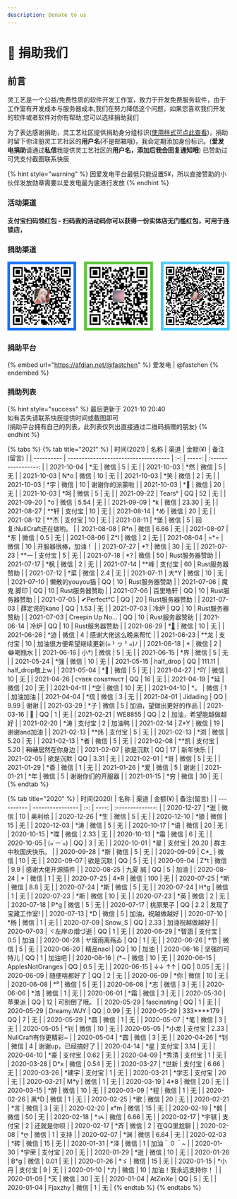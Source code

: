```yaml
---
description: Donate to us
---
```

# 📝 捐助我们

## 前言

灵工艺是一个公益/免费性质的软件开发工作室，致力于开发免费服务软件，由于工作室有开发成本与服务器成本,我们在努力降低这个问题，如果您喜欢我们开发的软件或者软件对你有帮助,您可以选择捐助我们

为了表达感谢捐助，灵工艺社区提供捐助身分组标识([使用样式可点此查看](https://nullcraft.org/u/nullcraft))，捐助时留下你注册灵工艺社区的**用户名**(不是邮箱哦)，我会定期添加身份标识。(**爱发电捐助**请通过**私信**我提供灵工艺社区的**用户名，添加后我会回复通知哦**) 已赞助过可凭支付截图联系快辰

{% hint style="warning" %}
因爱发电平台最低只能设置5¥，所以直接赞助的小伙伴发放勋章需要以爱发电最为底进行发放
{% endhint %}

### 活动渠道

#### 支付宝扫码领红包 - 扫码我的活动码你可以获得一份实体店无门槛红包，可用于连锁店，

### 捐助渠道

![支付宝 | 微信 | QQ | 收款人:快辰](.gitbook/assets/pay_all.png)

### 捐助平台

{% embed url="https://afdian.net/@fastchen" %}
爱发电 | @fastchen
{% endembed %}

### 捐助列表

{% hint style="success" %}
最后更新于 2021-10 20:40\
如有丢失请联系快辰提供时间或截图即可\
(捐助平台拥有自己的列表，此列表仅列出直接通过二维码捐赠的朋友)
{% endhint %}

{% tabs %}
{% tab title="2021" %}
| 时间(2021)   | 名称                                   |  渠道 |  金额(¥) |        备注(留言)       |
| ---------- | ------------------------------------ | :-: | -----: | :-----------------: |
| 2021-10-04 | \*无                                  |  微信 |      5 |          无          |
| 2021-10-03 | \*然                                  |  微信 |      5 |          无          |
| 2021-10-03 | N\*o                                 |  微信 |     10 |          无          |
| 2021-10-03 | \*笑                                  |  微信 |      2 |          无          |
| 2021-10-03 | \*宇                                  |  微信 |     10 |       谢谢你的派蒙啦       |
| 2021-10-03 | \*🍃                                 |  微信 |     20 |          无          |
| 2021-10-03 | \*呵                                  |  微信 |      5 |          无          |
| 2021-09-22 | Tears°                               |  QQ |     52 |          无          |
| 2021-09-20 | \*o                                  |  微信 |   5.54 |          无          |
| 2021-09-09 | \*k                                  |  微信 |  23.30 |          无          |
| 2021-08-27 | \*\*轩                                | 支付宝 |     10 |          无          |
| 2021-08-14 | \*め                                  |  微信 |     20 |          无          |
| 2021-08-12 | \*\*杰                                | 支付宝 |     10 |          无          |
| 2021-08-11 | \*堡                                  |  微信 |      5 |  回复:NullCraft还在做哟。  |
| 2021-08-08 | R\*n                                 |  微信 |   6.66 |          无          |
| 2021-08-07 | \*东                                  |  微信 |    0.5 |          无          |
| 2021-08-06 | Z\*l                                 |  微信 |      2 |          无          |
| 2021-08-04 | =\*=                                 |  微信 |     10 |      开服器很棒，加油！      |
| 2021-07-27 | \*?                                  |  微信 |     30 |          无          |
| 2021-07-23 | \*\*一                                | 支付宝 |      5 |          无          |
| 2021-07-18 | \*?                                  |  微信 |     50 |      Rust服务器赞助      |
| 2021-07-17 | \*枫                                  |  微信 |      2 |          无          |
| 2021-07-14 | \*\*峰                                | 支付宝 |     60 |      Rust服务器赞助      |
| 2021-07-12 | \*菜                                  |  微信 |    2.4 |          无          |
| 2021-07-11 | 大\*Y                                 |  微信 |     10 |          无          |
| 2021-07-10 | 懒散的youyou猫                           |  QQ |     10 |      Rust服务器赞助      |
| 2021-07-06 | 魔鬼 脚印                                |  QQ |     10 |      Rust服务器赞助      |
| 2021-07-06 | 百里皓轩                                 |  QQ |     10 |      Rust服务器赞助      |
| 2021-07-05 | ✔Perfect°C                           |  QQ |     20 |      Rust服务器赞助      |
| 2021-07-03 | 薛定谔的kano                             |  QQ |   1.53 |          无          |
| 2021-07-03 | 冷炉                                   |  QQ |     10 |      Rust服务器赞助      |
| 2021-07-03 | Creepin Up No...                     |  QQ |     10 |      Rust服务器赞助      |
| 2021-06-14 | 冷炉                                   |  QQ |     10 |      Rust服务器赞助      |
| 2021-06-29 | \*[🌟](http://2120159616.lofter.com) |  微信 |     10 |          无          |
| 2021-06-26 | \*迹                                  |  微信 |      4 |      感谢大佬这么晚来帮忙     |
| 2021-06-23 | \*\*龙                                | 支付宝 |     10 | 加油很方便希望继续更新(๑╹ヮ╹๑)ﾉ |
| 2021-06-18 | \*                                   |  微信 |      2 |        😂喝瓶水        |
| 2021-06-16 | 小\*)                                 |  微信 |      5 |          无          |
| 2021-06-15 | \*界                                  |  微信 |      5 |          无          |
| 2021-05-24 | \*强                                  |  微信 |     10 |          无          |
| 2021-05-15 | half_drop                            |  QQ | 111.11 |     half_drop敬上w    |
| 2021-05-04 | \*🤡                                 |  微信 |      5 |          无          |
| 2021-04-27 | \*吖                                  |  微信 |     10 |          无          |
| 2021-04-26 | ᴄʏʙᴇʀ ᴄᴏɴsᴛʀᴜᴄᴛ                      |  QQ |     16 |          无          |
| 2021-04-19 | \*延                                  |  微信 |     20 |          无          |
| 2021-04-11 | \*空                                  |  微信 |     10 |          无          |
| 2021-04-10 | \*。                                  |  微信 |      1 |         加油加油        |
| 2021-04-04 | \*琉                                  |  微信 |      3 |          无          |
| 2021-04-01 | Jidading                             |  QQ |   9.99 |          谢谢         |
| 2021-03-29 | \*子                                  |  微信 |      5 |     加油，望做出更好的作品     |
| 2021-03-16 | 🍜                                   |  QQ |      1 |          无          |
| 2021-02-21 | WE8855                               |  QQ |      2 |      加油，希望能越做越好     |
| 2021-02-20 | \*涛                                  | 支付宝 |      2 |         加油鸭         |
| 2021-02-14 | Z\*Y                                 |  微信 |     19 |       谢谢and加油       |
| 2021-02-13 | \*\*炜                                | 支付宝 |      5 |          无          |
| 2021-02-13 | \*渕                                  |  微信 |   5.20 |          无          |
| 2021-02-13 | \*者                                  |  微信 |      5 |          无          |
| 2021-02-08 | \*\*凯                                | 支付宝 |   5.20 |     ~~和谐~~居然在你身边    |
| 2021-02-07 | 欲是沉默                                 |  QQ |     17 |         新年快乐        |
| 2021-02-05 | 欲是沉默                                 |  QQ |   3.31 |          无          |
| 2021-02-01 | \*哥                                  |  微信 |      5 |          无          |
| 2021-01-29 | \*稥                                  |  微信 |      1 |          无          |
| 2021-01-26 | \*爱                                  |  微信 |      5 |          谢谢         |
| 2021-01-21 | \*年                                  |  微信 |      5 |       谢谢你们的开服器      |
| 2021-01-15 | \*穷                                  |  微信 |     30 |          无          |
{% endtab %}

{% tab title="2020" %}
| 时间(2020)   | 名称               |  渠道 | 金额(¥) |      备注(留言)      |
| ---------- | ---------------- | :-: | ----: | :--------------: |
| 2020-12-27 | \*逝              |  微信 |    10 |        奥利给       |
| 2020-12-26 | \*生              |  微信 |     5 |         无        |
| 2020-12-10 | \*狼              |  微信 |    15 |         无        |
| 2020-12-03 | \*涛              |  微信 |     5 |         无        |
| 2020-10-17 | \*语              |  微信 |    20 |         无        |
| 2020-10-15 | \*喋              |  微信 |  2.33 |         无        |
| 2020-10-13 | \*霜              |  微信 |     6 |         无        |
| 2020-10-05 | (๑˙ー˙๑)          |  QQ |     3 |         无        |
| 2020-10-01 | \*星              | 支付宝 | 20.20 |     群主中秋国庆快乐。    |
| 2020-09-28 | \*斯              |  微信 |     5 |         无        |
| 2020-09-09 | C\*\_            |  微信 |    10 |         无        |
| 2020-09-07 | 欲是沉默             |  QQ |     5 |         无        |
| 2020-09-04 | Z\*t             |  微信 |   9.9 |     感谢大佬开源插件     |
| 2020-08-25 | 九夏 誠             |  QQ |     5 |        加油        |
| 2020-08-24 | \*               |  微信 |     1 |         无        |
| 2020-07-25 | 4\*R             |  微信 |   100 |         无        |
| 2020-07-25 | \*斯              |  微信 |   8.8 |         无        |
| 2020-07-24 | \*斯              |  微信 |     5 |         无        |
| 2020-07-24 | H\*g             |  微信 |     1 |         无        |
| 2020-07-23 | \*斯              |  微信 |    10 |         无        |
| 2020-07-23 | \*英              |  微信 |     2 |         无        |
| 2020-07-18 | P\*g             |  微信 |     5 |         无        |
| 2020-07-17 | 桃原栗子             |  QQ |   2.2 |     发现了宝藏工作室!    |
| 2020-07-13 | \*D              |  微信 |     5 |     加油，祝越做越好     |
| 2020-07-10 | \*杨              |  微信 |     1 |         无        |
| 2020-07-09 | Snow_S           |  QQ |  2.33 |      加油祝越做越好     |
| 2020-07-03 | ヾ左岸の烟づ逝          |  QQ |     1 |         无        |
| 2020-06-29 | \*智涵             | 支付宝 |   0.5 |        加油        |
| 2020-06-28 | ヤ烟雨离殇ゐ           |  QQ |     1 |         无        |
| 2020-06-26 | \*节              |  微信 |     5 |         无        |
| 2020-06-20 | 精品nacl           |  QQ |    10 |        加油        |
| 2020-06-16 | 坚强的可特儿           |  QQ |     1 |        加油吧       |
| 2020-06-16 | (\*\~            |  微信 |    10 |         无        |
| 2020-06-15 | ApplesNotOranges |  QQ |   0.5 |         无        |
| 2020-06-15 | ↓↓ ↑↑            |  QQ |  0.05 |         无        |
| 2020-06-09 | 随便啥都好了           |  QQ |     2 |         无        |
| 2020-06-09 | \*你              |  微信 |    10 |         无        |
| 2020-06-08 | \*⁸              |  微信 |     5 |         无        |
| 2020-06-08 | \*志              |  微信 |     3 |         无        |
| 2020-06-06 | \*浩              |  微信 |     1 |         无        |
| 2020-06-01 | \*霜              |  微信 |     3 |         无        |
| 2020-05-30 | 苹果派              |  QQ |    12 |      可别倒了哦。      |
| 2020-05-29 | fascinating      |  QQ |     1 |         无        |
| 2020-05-29 | Dreamy.WJY       |  QQ |  0.99 |         无        |
| 2020-05-29 | 333\*\*\*\*179   |  QQ |     7 |         无        |
| 2020-05-29 | \*圆              |  微信 |     1 |         无        |
| 2020-05-07 | \*笔              |  微信 |     3 |         无        |
| 2020-05-05 | \*钊              |  微信 |    10 |         无        |
| 2020-05-05 | \*小龙             | 支付宝 |  2.33 | NullCraft有你更精彩\~ |
| 2020-05-04 | \*圆              |  微信 |     3 |         无        |
| 2020-04-26 | \*钊              |  微信 |     4 |    谢谢up，已经搞好了    |
| 2020-04-14 | \*星              | 支付宝 |  3.14 |         无        |
| 2020-04-10 | \*豪              | 支付宝 |  0.62 |         无        |
| 2020-04-09 | \*秀清             | 支付宝 |     1 |         无        |
| 2020-03-28 | D\*x             |  微信 |  0.54 |         无        |
| 2020-03-27 | \*世新             | 支付宝 |  6.66 |         无        |
| 2020-03-26 | \*建宇             | 支付宝 |     1 |         无        |
| 2020-03-21 | \*学志             | 支付宝 |    20 |         无        |
| 2020-03-21 | M\*y             |  微信 |     1 |         无        |
| 2020-03-19 | 4\*8             |  微信 |    20 |         无        |
| 2020-03-15 | \*醉              |  微信 |    10 |         无        |
| 2020-03-09 | \*程              |  微信 |     1 |         无        |
| 2020-02-26 | 黑\*D             |  微信 |     1 |         无        |
| 2020-02-25 | \*歌              |  微信 |    20 |         无        |
| 2020-02-21 | \*言              |  微信 |     3 |         无        |
| 2020-02-20 | x\*m             |  微信 |    15 |         无        |
| 2020-02-19 | \*鹤              |  微信 |    50 |         无        |
| 2020-02-18 | \*ᝰ              |  微信 |  6.66 |         无        |
| 2020-02-17 | \*宇骐             | 支付宝 |     2 |       还就是你呗      |
| 2020-02-17 | \*斉              |  微信 |     2 |      在QQ里尬聊      |
| 2020-02-08 | \*ღ              |  微信 |     1 |        支持        |
| 2020-02-07 | \*渊              |  微信 |  6.84 |         无        |
| 2020-02-03 | \*砖              |  微信 |    15 |         无        |
| 2020-01-31 | \*泽              |  微信 |     1 |      加油＾０＾\~     |
| 2020-01-30 | \*宇荣             | 支付宝 |    20 |         无        |
| 2020-01-29 | \*逝              |  微信 |    10 |         无        |
| 2020-01-26 | B\*g             |  微信 |  0.01 |         无        |
| 2020-01-26 | \*ゞ              |  微信 |    15 |         无        |
| 2020-01-15 | \*小丹             | 支付宝 |     9 |         无        |
| 2020-01-10 | \*力              |  微信 |    10 |    加油！我永远支持你！    |
| 2020-01-09 | \*天              |  微信 |    30 |         无        |
| 2020-01-04 | AtZinXe          |  QQ |     5 |         无        |
| 2020-01-04 | Fjaxzhy          |  微信 |     1 |         无        |
{% endtab %}
{% endtabs %}

